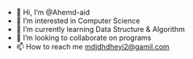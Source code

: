 - 👋 Hi, I’m @Ahemd-aid
- 👀 I’m interested in Computer Science
- 🌱 I’m currently learning Data Structure & Algorithm
- 💞️ I’m looking to collaborate on programs
- 📫 How to reach me mdjdhdheyi2@gamil.com

<!---
Ahemd-aid/Ahemd-aid is a ✨ special ✨ repository because its `README.md` (this file) appears on your GitHub profile.
You can click the Preview link to take a look at your changes.
--->
